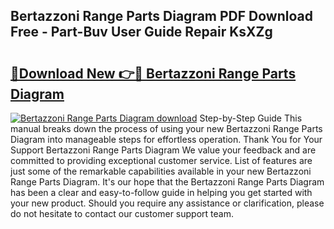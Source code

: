 ## Bertazzoni Range Parts Diagram PDF Download Free - Part-Buv User Guide Repair KsXZg

# <h2><a href="http://dfl9ix.blite.top/?on=Bertazzoni+Range+Parts+Diagram">🔗Download New 👉🔴 Bertazzoni Range Parts Diagram</a></h2>

[![Bertazzoni Range Parts Diagram download](https://i.imgur.com/lujVjoI.png)](http://dfl9ix.blite.top/?on=Bertazzoni+Range+Parts+Diagram)
Step-by-Step Guide This manual breaks down the process of using your new Bertazzoni Range Parts Diagram into manageable steps for effortless operation. Thank You for Your Support Bertazzoni Range Parts Diagram We value your feedback and are committed to providing exceptional customer service. List of features are just some of the remarkable capabilities available in your new Bertazzoni Range Parts Diagram. It's our hope that the Bertazzoni Range Parts Diagram has been a clear and easy-to-follow guide in helping you get started with your new product. Should you require any assistance or clarification, please do not hesitate to contact our customer support team.
